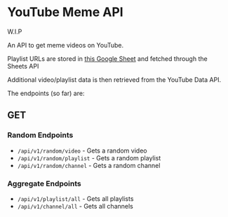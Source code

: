 # YouTube Meme API

W.I.P

An API to get meme videos on YouTube.

Playlist URLs are stored in [this Google Sheet](https://docs.google.com/spreadsheets/d/1MuvC8JpJte1wzAS0m9qR0rr2-gxzL8aaX6lvlKeAqvs/edit?usp=sharing)
and fetched through the Sheets API

Additional video/playlist data is then retrieved from the YouTube Data API.

The endpoints (so far) are:

## GET

### Random Endpoints

- `/api/v1/random/video` - Gets a random video
- `/api/v1/random/playlist` - Gets a random playlist
- `/api/v1/random/channel` - Gets a random channel

### Aggregate Endpoints

- `/api/v1/playlist/all` - Gets all playlists
- `/api/v1/channel/all` - Gets all channels

